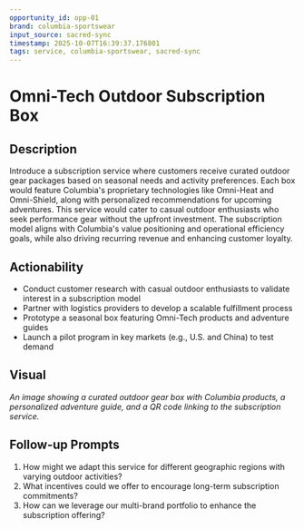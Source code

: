 ```yaml
---
opportunity_id: opp-01
brand: columbia-sportswear
input_source: sacred-sync
timestamp: 2025-10-07T16:39:37.176801
tags: service, columbia-sportswear, sacred-sync
---
```


# Omni-Tech Outdoor Subscription Box

## Description

Introduce a subscription service where customers receive curated outdoor gear packages based on seasonal needs and activity preferences. Each box would feature Columbia's proprietary technologies like Omni-Heat and Omni-Shield, along with personalized recommendations for upcoming adventures. This service would cater to casual outdoor enthusiasts who seek performance gear without the upfront investment. The subscription model aligns with Columbia's value positioning and operational efficiency goals, while also driving recurring revenue and enhancing customer loyalty.

## Actionability

- Conduct customer research with casual outdoor enthusiasts to validate interest in a subscription model
- Partner with logistics providers to develop a scalable fulfillment process
- Prototype a seasonal box featuring Omni-Tech products and adventure guides
- Launch a pilot program in key markets (e.g., U.S. and China) to test demand

## Visual

*An image showing a curated outdoor gear box with Columbia products, a personalized adventure guide, and a QR code linking to the subscription service.*

## Follow-up Prompts

1. How might we adapt this service for different geographic regions with varying outdoor activities?
2. What incentives could we offer to encourage long-term subscription commitments?
3. How can we leverage our multi-brand portfolio to enhance the subscription offering?
